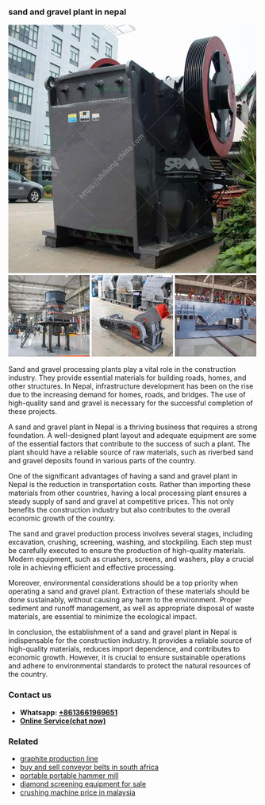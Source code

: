 <h3>sand and gravel plant in nepal</h3><img src='1706773614.jpg' alt=''><p>Sand and gravel processing plants play a vital role in the construction industry. They provide essential materials for building roads, homes, and other structures. In Nepal, infrastructure development has been on the rise due to the increasing demand for homes, roads, and bridges. The use of high-quality sand and gravel is necessary for the successful completion of these projects.</p><p>A sand and gravel plant in Nepal is a thriving business that requires a strong foundation. A well-designed plant layout and adequate equipment are some of the essential factors that contribute to the success of such a plant. The plant should have a reliable source of raw materials, such as riverbed sand and gravel deposits found in various parts of the country.</p><p>One of the significant advantages of having a sand and gravel plant in Nepal is the reduction in transportation costs. Rather than importing these materials from other countries, having a local processing plant ensures a steady supply of sand and gravel at competitive prices. This not only benefits the construction industry but also contributes to the overall economic growth of the country.</p><p>The sand and gravel production process involves several stages, including excavation, crushing, screening, washing, and stockpiling. Each step must be carefully executed to ensure the production of high-quality materials. Modern equipment, such as crushers, screens, and washers, play a crucial role in achieving efficient and effective processing.</p><p>Moreover, environmental considerations should be a top priority when operating a sand and gravel plant. Extraction of these materials should be done sustainably, without causing any harm to the environment. Proper sediment and runoff management, as well as appropriate disposal of waste materials, are essential to minimize the ecological impact.</p><p>In conclusion, the establishment of a sand and gravel plant in Nepal is indispensable for the construction industry. It provides a reliable source of high-quality materials, reduces import dependence, and contributes to economic growth. However, it is crucial to ensure sustainable operations and adhere to environmental standards to protect the natural resources of the country.</p><h3>Contact us</h3><ul><li><strong>Whatsapp:&nbsp;<a href="https://wa.me/8613661969651">+8613661969651</a></strong></li><li><a href="https://swt.shibang-china.com/?git&amp;zhl&amp;sand and gravel plant in nepal"><strong>Online Service(chat now)</strong></a></li></ul><h3>Related</h3><ul><li><a href='graphite production line.md'>graphite production line</a></li><li><a href='buy and sell conveyor belts in south africa.md'>buy and sell conveyor belts in south africa</a></li><li><a href='portable portable hammer mill.md'>portable portable hammer mill</a></li><li><a href='diamond screening equipment for sale.md'>diamond screening equipment for sale</a></li><li><a href='crushing machine price in malaysia.md'>crushing machine price in malaysia</a></li></ul>